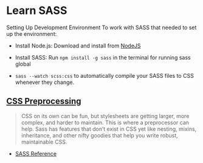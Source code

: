 # Learn SASS

Setting Up Development Environment
To work with SASS that needed to set up the environment:

- Install Node.js: Download and install from [NodeJS](https://nodejs.org/en)
- Install SASS: Run `npm install -g sass` in the terminal for running sass global

- `sass --watch scss:css` to automatically compile your SASS files to CSS whenever they change.

## [CSS Preprocessing](https://sass-lang.com/guide/#preprocessing)

>CSS on its own can be fun, but stylesheets are getting larger, more complex, and harder to maintain. This is where a preprocessor can help. Sass has features that don’t exist in CSS yet like nesting, mixins, inheritance, and other nifty goodies that help you write robust, maintainable CSS.

- [SASS Reference](https://sass-lang.com/guide/)
